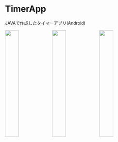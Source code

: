 # TimerApp
JAVAで作成したタイマーアプリ(Android)

<a><img src="https://i.imgur.com/W8jhVDJ.png" width="30%"></a>
<a><img src="https://i.imgur.com/3Jn3JiA.png" width="30%"></a>
<a><img src="https://i.imgur.com/Oq2xkA3.png" width="30%"></a>
